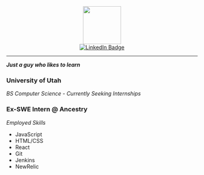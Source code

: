 <div id="header" align="center">
<img src="https://media0.giphy.com/media/jPAojooBlYhDipIP5l/giphy.gif?cid=82a1493bhlz2uitf1z4y4kue7msewhmotja08fq7stf6ev47&rid=giphy.gif&ct=s" width="100"/>
</div>
<div id="badges" align="center">
  <a href="https://www.linkedin.com/in/cornelius-davis-701b00251">
    <img src="https://img.shields.io/badge/LinkedIn-blue?style=for-the-badge&logo=linkedin&logoColor=white" alt="LinkedIn Badge"/>
  </a>
</div>

---

***Just a guy who likes to learn***

### University of Utah
*BS Computer Science - Currently Seeking Internships*

### Ex-SWE Intern @ Ancestry
  *Employed Skills*
  - JavaScript
  - HTML/CSS
  - React
  - Git
  - Jenkins
  - NewRelic
